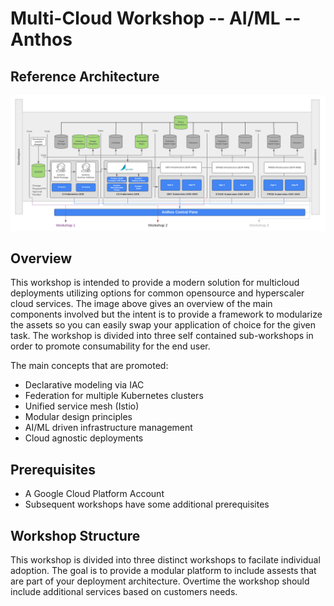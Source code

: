 #   Multi-Cloud Workshop -- AI/ML -- Anthos
## Reference Architecture

![Workshop Screenshot](images/multi-cloud-arch.png?raw=true "Workshop Diagram")

## Overview

This workshop is intended to provide a modern solution for multicloud deployments utilizing options for common opensource and hyperscaler cloud services.  The image above gives an overview of the main components involved but the intent is to provide a framework to modularize the assets so you can easily swap your application of choice for the given task.  The workshop is divided into three self contained sub-workshops in order to promote consumability for the end user. 

The main concepts that are promoted:
*  Declarative modeling via IAC 
*  Federation for multiple Kubernetes clusters
*  Unified service mesh (Istio)
*  Modular design principles
*  AI/ML driven infrastructure management
*  Cloud agnostic deployments

## Prerequisites
*  A Google Cloud Platform Account
*  Subsequent workshops have some additional prerequisites

## Workshop Structure
This workshop is divided into three distinct workshops to facilate individual adoption.  The goal is to provide a modular platform to include assests that are part of your deployment architecture.  Overtime the workshop should include additional services based on customers needs.  

